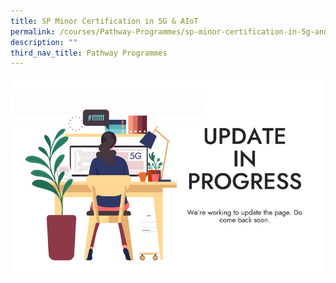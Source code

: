 ```yaml
---
title: SP Minor Certification in 5G & AIoT
permalink: /courses/Pathway-Programmes/sp-minor-certification-in-5g-and-aiot/
description: ""
third_nav_title: Pathway Programmes
---
```

![Update in progress](/images/banners-and-logos/Webpage%20Update-S.png)